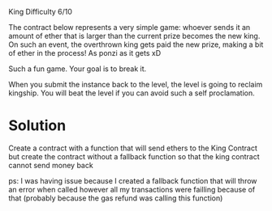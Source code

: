 King
Difficulty 6/10

The contract below represents a very simple game: whoever sends it an amount of ether that is larger than the current prize becomes the new king. On such an event, the overthrown king gets paid the new prize, making a bit of ether in the process! As ponzi as it gets xD

Such a fun game. Your goal is to break it.

When you submit the instance back to the level, the level is going to reclaim kingship. You will beat the level if you can avoid such a self proclamation.

# Solution

Create a contract with a function that will send ethers to the King Contract but create the contract without a fallback function so that the king contract cannot send money back

ps: I was having issue because I created a fallback function that will throw an error when called however all my transactions were failling because of that (probably because the gas refund was calling this function)
